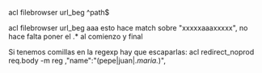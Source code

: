 acl filebrowser url_beg ^path$


acl filebrowser url_beg aaa
  esto hace match sobre "xxxxxaaaxxxxx", no hace falta poner el .* al comienzo y final

Si tenemos comillas en la regexp hay que escaparlas:
acl redirect_noprod req.body -m reg ,\"name\":\"(pepe|juan|.*maria.*)\",



